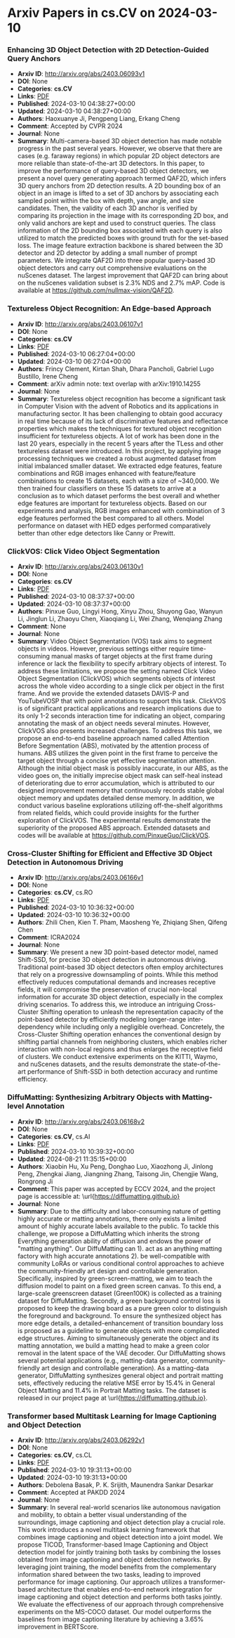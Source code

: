 # Arxiv Papers in cs.CV on 2024-03-10
### Enhancing 3D Object Detection with 2D Detection-Guided Query Anchors
- **Arxiv ID**: http://arxiv.org/abs/2403.06093v1
- **DOI**: None
- **Categories**: **cs.CV**
- **Links**: [PDF](http://arxiv.org/pdf/2403.06093v1)
- **Published**: 2024-03-10 04:38:27+00:00
- **Updated**: 2024-03-10 04:38:27+00:00
- **Authors**: Haoxuanye Ji, Pengpeng Liang, Erkang Cheng
- **Comment**: Accepted by CVPR 2024
- **Journal**: None
- **Summary**: Multi-camera-based 3D object detection has made notable progress in the past several years. However, we observe that there are cases (e.g. faraway regions) in which popular 2D object detectors are more reliable than state-of-the-art 3D detectors. In this paper, to improve the performance of query-based 3D object detectors, we present a novel query generating approach termed QAF2D, which infers 3D query anchors from 2D detection results. A 2D bounding box of an object in an image is lifted to a set of 3D anchors by associating each sampled point within the box with depth, yaw angle, and size candidates. Then, the validity of each 3D anchor is verified by comparing its projection in the image with its corresponding 2D box, and only valid anchors are kept and used to construct queries. The class information of the 2D bounding box associated with each query is also utilized to match the predicted boxes with ground truth for the set-based loss. The image feature extraction backbone is shared between the 3D detector and 2D detector by adding a small number of prompt parameters. We integrate QAF2D into three popular query-based 3D object detectors and carry out comprehensive evaluations on the nuScenes dataset. The largest improvement that QAF2D can bring about on the nuScenes validation subset is $2.3\%$ NDS and $2.7\%$ mAP. Code is available at https://github.com/nullmax-vision/QAF2D.



### Textureless Object Recognition: An Edge-based Approach
- **Arxiv ID**: http://arxiv.org/abs/2403.06107v1
- **DOI**: None
- **Categories**: **cs.CV**
- **Links**: [PDF](http://arxiv.org/pdf/2403.06107v1)
- **Published**: 2024-03-10 06:27:04+00:00
- **Updated**: 2024-03-10 06:27:04+00:00
- **Authors**: Frincy Clement, Kirtan Shah, Dhara Pancholi, Gabriel Lugo Bustillo, Irene Cheng
- **Comment**: arXiv admin note: text overlap with arXiv:1910.14255
- **Journal**: None
- **Summary**: Textureless object recognition has become a significant task in Computer Vision with the advent of Robotics and its applications in manufacturing sector. It has been challenging to obtain good accuracy in real time because of its lack of discriminative features and reflectance properties which makes the techniques for textured object recognition insufficient for textureless objects. A lot of work has been done in the last 20 years, especially in the recent 5 years after the TLess and other textureless dataset were introduced. In this project, by applying image processing techniques we created a robust augmented dataset from initial imbalanced smaller dataset. We extracted edge features, feature combinations and RGB images enhanced with feature/feature combinations to create 15 datasets, each with a size of ~340,000. We then trained four classifiers on these 15 datasets to arrive at a conclusion as to which dataset performs the best overall and whether edge features are important for textureless objects. Based on our experiments and analysis, RGB images enhanced with combination of 3 edge features performed the best compared to all others. Model performance on dataset with HED edges performed comparatively better than other edge detectors like Canny or Prewitt.



### ClickVOS: Click Video Object Segmentation
- **Arxiv ID**: http://arxiv.org/abs/2403.06130v1
- **DOI**: None
- **Categories**: **cs.CV**
- **Links**: [PDF](http://arxiv.org/pdf/2403.06130v1)
- **Published**: 2024-03-10 08:37:37+00:00
- **Updated**: 2024-03-10 08:37:37+00:00
- **Authors**: Pinxue Guo, Lingyi Hong, Xinyu Zhou, Shuyong Gao, Wanyun Li, Jinglun Li, Zhaoyu Chen, Xiaoqiang Li, Wei Zhang, Wenqiang Zhang
- **Comment**: None
- **Journal**: None
- **Summary**: Video Object Segmentation (VOS) task aims to segment objects in videos. However, previous settings either require time-consuming manual masks of target objects at the first frame during inference or lack the flexibility to specify arbitrary objects of interest. To address these limitations, we propose the setting named Click Video Object Segmentation (ClickVOS) which segments objects of interest across the whole video according to a single click per object in the first frame. And we provide the extended datasets DAVIS-P and YouTubeVOSP that with point annotations to support this task. ClickVOS is of significant practical applications and research implications due to its only 1-2 seconds interaction time for indicating an object, comparing annotating the mask of an object needs several minutes. However, ClickVOS also presents increased challenges. To address this task, we propose an end-to-end baseline approach named called Attention Before Segmentation (ABS), motivated by the attention process of humans. ABS utilizes the given point in the first frame to perceive the target object through a concise yet effective segmentation attention. Although the initial object mask is possibly inaccurate, in our ABS, as the video goes on, the initially imprecise object mask can self-heal instead of deteriorating due to error accumulation, which is attributed to our designed improvement memory that continuously records stable global object memory and updates detailed dense memory. In addition, we conduct various baseline explorations utilizing off-the-shelf algorithms from related fields, which could provide insights for the further exploration of ClickVOS. The experimental results demonstrate the superiority of the proposed ABS approach. Extended datasets and codes will be available at https://github.com/PinxueGuo/ClickVOS.



### Cross-Cluster Shifting for Efficient and Effective 3D Object Detection in Autonomous Driving
- **Arxiv ID**: http://arxiv.org/abs/2403.06166v1
- **DOI**: None
- **Categories**: **cs.CV**, cs.RO
- **Links**: [PDF](http://arxiv.org/pdf/2403.06166v1)
- **Published**: 2024-03-10 10:36:32+00:00
- **Updated**: 2024-03-10 10:36:32+00:00
- **Authors**: Zhili Chen, Kien T. Pham, Maosheng Ye, Zhiqiang Shen, Qifeng Chen
- **Comment**: ICRA2024
- **Journal**: None
- **Summary**: We present a new 3D point-based detector model, named Shift-SSD, for precise 3D object detection in autonomous driving. Traditional point-based 3D object detectors often employ architectures that rely on a progressive downsampling of points. While this method effectively reduces computational demands and increases receptive fields, it will compromise the preservation of crucial non-local information for accurate 3D object detection, especially in the complex driving scenarios. To address this, we introduce an intriguing Cross-Cluster Shifting operation to unleash the representation capacity of the point-based detector by efficiently modeling longer-range inter-dependency while including only a negligible overhead. Concretely, the Cross-Cluster Shifting operation enhances the conventional design by shifting partial channels from neighboring clusters, which enables richer interaction with non-local regions and thus enlarges the receptive field of clusters. We conduct extensive experiments on the KITTI, Waymo, and nuScenes datasets, and the results demonstrate the state-of-the-art performance of Shift-SSD in both detection accuracy and runtime efficiency.



### DiffuMatting: Synthesizing Arbitrary Objects with Matting-level Annotation
- **Arxiv ID**: http://arxiv.org/abs/2403.06168v2
- **DOI**: None
- **Categories**: **cs.CV**, cs.AI
- **Links**: [PDF](http://arxiv.org/pdf/2403.06168v2)
- **Published**: 2024-03-10 10:39:32+00:00
- **Updated**: 2024-08-21 11:35:15+00:00
- **Authors**: Xiaobin Hu, Xu Peng, Donghao Luo, Xiaozhong Ji, Jinlong Peng, Zhengkai Jiang, Jiangning Zhang, Taisong Jin, Chengjie Wang, Rongrong Ji
- **Comment**: This paper was accepted by ECCV 2024, and the project page is
  accessible at: \url{https://diffumatting.github.io}
- **Journal**: None
- **Summary**: Due to the difficulty and labor-consuming nature of getting highly accurate or matting annotations, there only exists a limited amount of highly accurate labels available to the public. To tackle this challenge, we propose a DiffuMatting which inherits the strong Everything generation ability of diffusion and endows the power of "matting anything". Our DiffuMatting can 1). act as an anything matting factory with high accurate annotations 2). be well-compatible with community LoRAs or various conditional control approaches to achieve the community-friendly art design and controllable generation. Specifically, inspired by green-screen-matting, we aim to teach the diffusion model to paint on a fixed green screen canvas. To this end, a large-scale greenscreen dataset (Green100K) is collected as a training dataset for DiffuMatting. Secondly, a green background control loss is proposed to keep the drawing board as a pure green color to distinguish the foreground and background. To ensure the synthesized object has more edge details, a detailed-enhancement of transition boundary loss is proposed as a guideline to generate objects with more complicated edge structures. Aiming to simultaneously generate the object and its matting annotation, we build a matting head to make a green color removal in the latent space of the VAE decoder. Our DiffuMatting shows several potential applications (e.g., matting-data generator, community-friendly art design and controllable generation). As a matting-data generator, DiffuMatting synthesizes general object and portrait matting sets, effectively reducing the relative MSE error by 15.4% in General Object Matting and 11.4% in Portrait Matting tasks. The dataset is released in our project page at \url{https://diffumatting.github.io}.



### Transformer based Multitask Learning for Image Captioning and Object Detection
- **Arxiv ID**: http://arxiv.org/abs/2403.06292v1
- **DOI**: None
- **Categories**: **cs.CV**, cs.CL
- **Links**: [PDF](http://arxiv.org/pdf/2403.06292v1)
- **Published**: 2024-03-10 19:31:13+00:00
- **Updated**: 2024-03-10 19:31:13+00:00
- **Authors**: Debolena Basak, P. K. Srijith, Maunendra Sankar Desarkar
- **Comment**: Accepted at PAKDD 2024
- **Journal**: None
- **Summary**: In several real-world scenarios like autonomous navigation and mobility, to obtain a better visual understanding of the surroundings, image captioning and object detection play a crucial role. This work introduces a novel multitask learning framework that combines image captioning and object detection into a joint model. We propose TICOD, Transformer-based Image Captioning and Object detection model for jointly training both tasks by combining the losses obtained from image captioning and object detection networks. By leveraging joint training, the model benefits from the complementary information shared between the two tasks, leading to improved performance for image captioning. Our approach utilizes a transformer-based architecture that enables end-to-end network integration for image captioning and object detection and performs both tasks jointly. We evaluate the effectiveness of our approach through comprehensive experiments on the MS-COCO dataset. Our model outperforms the baselines from image captioning literature by achieving a 3.65% improvement in BERTScore.



